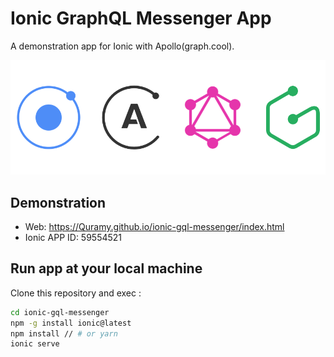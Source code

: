 # Ionic GraphQL Messenger App
A demonstration app for Ionic with Apollo(graph.cool).

![logos](logos_horizontal.png)

## Demonstration

- Web: https://Quramy.github.io/ionic-gql-messenger/index.html
- Ionic APP ID: 59554521

## Run app at your local machine

Clone this repository and exec :

```sh
cd ionic-gql-messenger
npm -g install ionic@latest
npm install // # or yarn
ionic serve
```

